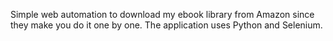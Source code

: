 Simple web automation to download my ebook library from Amazon since they make you do it one by one. The application uses Python and Selenium.
